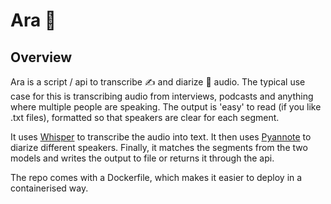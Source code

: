 # Ara :parrot: 

## Overview
Ara is a script / api to transcribe :writing_hand: and diarize :notebook: audio. 
The typical use case for this is transcribing audio from interviews, podcasts and anything where multiple people are speaking.
The output is 'easy' to read (if you like .txt files), formatted so that speakers are clear for each segment. 

It uses [Whisper](https://github.com/openai/whisper) to transcribe the audio into text. 
It then uses [Pyannote](https://github.com/pyannote/pyannote-audio) to diarize different speakers.
Finally, it matches the segments from the two models and writes the output to file or returns it through the api. 

The repo comes with a Dockerfile, which makes it easier to deploy in a containerised way. 
